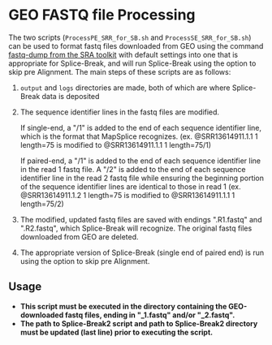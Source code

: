 # GEO FASTQ file Processing
The two scripts (`ProcessPE_SRR_for_SB.sh` and `ProcessSE_SRR_for_SB.sh`) can be used to format fastq files downloaded from GEO using the command [fastq-dump from the SRA toolkit](https://github.com/ncbi/sra-tools/wiki/01.-Downloading-SRA-Toolkit) with default settings into one that is appropriate for Splice-Break, and will run Splice-Break using the option to skip pre Alignment. The main steps of these scripts are as follows:
1. `output` and `logs` directories are made, both of which are where Splice-Break data is deposited
2. The sequence identifier lines in the fastq files are modified.
    
    If single-end, a "/1" is added to the end of each sequence identifier line, which is the format that MapSplice recognizes.
    (ex. @SRR13614911.1.1 1 length=75 is modified to @SRR13614911.1.1 1 length=75/1)
    
    If paired-end, a "/1" is added to the end of each sequence identifier line in the read 1 fastq file. A "/2" is added to the end of each sequence identifier line in the read 2 fastq file while ensuring the beginning portion of the sequence identifier lines are identical to those in read 1
    (ex. @SRR13614911.1.2 1 length=75 is modified to @SRR13614911.1.1 1 length=75/2)
3. The modified, updated fastq files are saved with endings ".R1.fastq" and ".R2.fastq", which Splice-Break will recognize. The original fastq files downloaded from GEO are deleted.
4. The appropriate version of Splice-Break (single end of paired end) is run using the option to skip pre Alignment.

## Usage
* **This script must be executed in the directory containing the GEO-downloaded fastq files, ending in "_1.fastq" and/or "_2.fastq".**
* **The path to Splice-Break2 script and path to Splice-Break2 directory must be updated (last line) prior to executing the script.**
